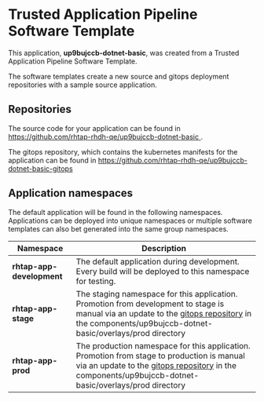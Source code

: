 # Trusted Application Pipeline Software Template

This application, **up9bujccb-dotnet-basic**, was created from a Trusted Application Pipeline Software Template.

The software templates create a new source and gitops deployment repositories with a sample source application. 

## Repositories

The source code for your application can be found in [https://github.com/rhtap-rhdh-qe/up9bujccb-dotnet-basic ](https://github.com/rhtap-rhdh-qe/up9bujccb-dotnet-basic ).
 
The gitops repository, which contains the kubernetes manifests for the application can be found in 
[https://github.com/rhtap-rhdh-qe/up9bujccb-dotnet-basic-gitops ](https://github.com/rhtap-rhdh-qe/up9bujccb-dotnet-basic-gitops ) 

## Application namespaces 

The default application will be found in the following namespaces. Applications can be deployed into unique namespaces or multiple software templates can also bet generated into the same group namespaces.  

|  Namespace   |  Description   |  
| -------- | -------- |   
| **rhtap-app-development** | The default application during development. Every build will be deployed to this namespace for testing. | 
| **rhtap-app-stage** | The staging namespace for this application. Promotion from development to stage is manual via an update to the [gitops repository](https://github.com/rhtap-rhdh-qe/up9bujccb-dotnet-basic-gitops ) in the components/up9bujccb-dotnet-basic/overlays/prod directory |  
| **rhtap-app-prod** | The production namespace for this application. Promotion from stage to production is manual via an update to the [gitops repository](https://github.com/rhtap-rhdh-qe/up9bujccb-dotnet-basic-gitops ) in the components/up9bujccb-dotnet-basic/overlays/prod directory | 